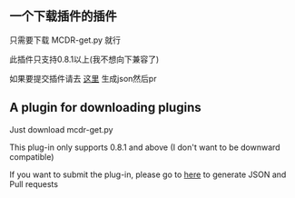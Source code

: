 ## 一个下载插件的插件

只需要下载 MCDR-get.py 就行

此插件只支持0.8.1以上(我不想向下兼容了)

如果要提交插件请去 [这里](https://www.blackserver.cn/tools/get_json.php) 生成json然后pr

## A plugin for downloading plugins

Just download mcdr-get.py

This plug-in only supports 0.8.1 and above (I don't want to be downward compatible)

If you want to submit the plug-in, please go to [here](https://www.blackserver.cn/tools/get_json.php) to generate JSON and Pull requests
